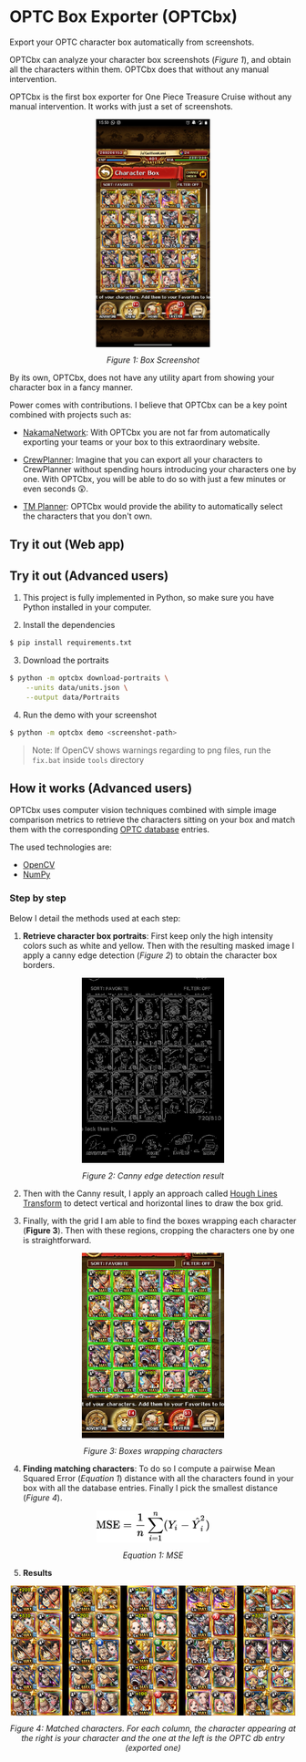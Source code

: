 # OPTC Box Exporter (OPTCbx)

Export your OPTC character box automatically from screenshots.

OPTCbx can analyze your character box screenshots (*Figure 1*), and obtain all the 
characters within them. OPTCbx does that without any manual intervention.

OPTCbx is the first box exporter for One Piece Treasure Cruise without any manual
intervention. It works with just a set of screenshots.

<div>
    <p align="center">
        <img style=" margin: auto; display: block" src="data/screenshots/Screenshot_20201014-155031.jpg" width=200/>
    </p>
    <p align="center" style="text-align: center;"><i>Figure 1: Box Screenshot</i></p>
</div>

By its own, OPTCbx, does not have any utility apart from showing your character box in a fancy manner. 

Power comes with contributions. I believe that OPTCbx can be a key point
combined with projects such as:

- [NakamaNetwork](https://www.nakama.network/): With OPTCbx you are not far 
from automatically exporting your teams or your box to this extraordinary website.

- [CrewPlanner](https://www.reddit.com/r/OnePieceTC/comments/j60ueg/crew_planner_is_now_available/): Imagine that you can export all your characters to CrewPlanner without spending hours introducing your characters one by one. With OPTCbx, you
will be able to do so with just a few minutes or even seconds 😲.

- [TM Planner](https://lukforce.bitbucket.io/tm-planner/): OPTCbx would provide the ability to automatically select the 
characters that you don't own.

## Try it out (Web app)


## Try it out (Advanced users)

1. This project is fully implemented in Python, so make sure you have Python installed
in your computer.

2. Install the dependencies

```bash
$ pip install requirements.txt
```

3. Download the portraits

```bash
$ python -m optcbx download-portraits \
    --units data/units.json \
    --output data/Portraits
```

4. Run the demo with your screenshot

```bash
$ python -m optcbx demo <screenshot-path>
```

> Note: If OpenCV shows warnings regarding to png files, run the `fix.bat` 
inside `tools` directory

## How it works (Advanced users)

OPTCbx uses computer vision techniques combined with simple image comparison metrics to retrieve the characters sitting on your box and match them with the corresponding [OPTC database](https://optc-db.github.io/characters/#/search/) entries.

The used technologies are:

- [OpenCV](https://opencv.org/)
- [NumPy](https://numpy.org/)

### Step by step

Below I detail the methods used at each step:

1. **Retrieve character box portraits**: First keep only the high intensity colors such as white and yellow. Then with the resulting masked image I apply a canny edge detection (*Figure 2*) to obtain the character box borders.

<div>
    <p align="center">
        <img style=" margin: auto; display: block" src="images/canny.jpg" width=250/>
    </p>
    <p align="center" style="text-align: center;"><i>Figure 2: Canny edge detection result</i></p>
</div>

2. Then with the Canny result, I apply an approach called [Hough Lines Transform](https://docs.opencv.org/3.4/d9/db0/tutorial_hough_lines.html) to detect vertical and horizontal lines to draw the box grid.

3. Finally, with the grid I am able to find the boxes wrapping each character (**Figure 3**). Then with these regions, cropping the characters one by one is straightforward.

<div>
    <p align="center">
        <img style=" margin: auto; display: block" src="images/boxes.jpg" width=250/>
    </p>
    <p align="center" style="text-align: center;"><i>Figure 3: Boxes wrapping characters</i></p>
</div>

4. **Finding matching characters**: To do so I compute a pairwise Mean Squared Error (*Equation 1*) distance with all the characters found in your box with all the database entries. Finally I pick the smallest distance (*Figure 4*).

<div>
    <p align="center">
        <img style=" margin: auto; display: block" src="images/mse.svg" width=200/>
    </p>
    <p align="center" style="text-align: center;"><i>Equation 1: MSE</i></p>
</div>

5. **Results**

<div>
    <p align="center">
        <img style=" margin: auto !important; display: block !important" src="images/demo-out.png" width=500/>
    </p>
    <p align="center" style="text-align: center !important;"><i>Figure 4: Matched characters. For each column, the character appearing at the right is your character and the one at the left is the OPTC db entry (exported one)</i></p>
</div>
